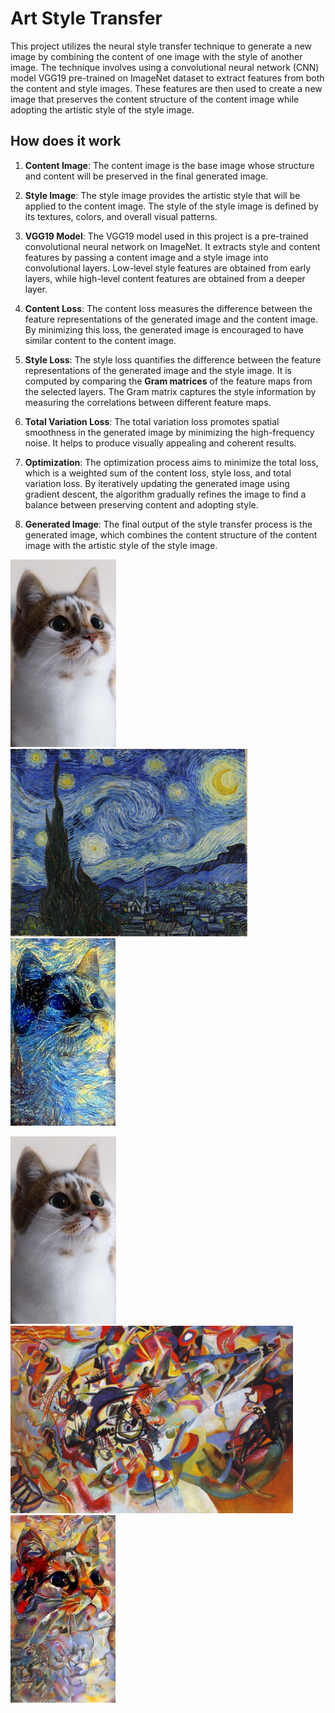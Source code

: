 # Art Style Transfer

This project utilizes the neural style transfer technique to generate a new image by combining the content of one image with 
the style of another image. The technique involves using a convolutional neural network (CNN) model VGG19 pre-trained on 
ImageNet dataset to extract features from both the content and style images. These features are then used to create a new image 
that preserves the content structure of the content image while adopting the artistic style of the style image.

## How does it work

1. **Content Image**: The content image is the base image whose structure and content will be preserved in the final generated image.

2. **Style Image**: The style image provides the artistic style that will be applied to the content image. The style of the style image is defined by its textures, colors, and overall visual patterns.

3. **VGG19 Model**: The VGG19 model used in this project is a pre-trained convolutional neural network on ImageNet. It 
   extracts style and content features by passing a content image and a style image into convolutional layers. Low-level style features are obtained 
   from 
   early layers, while high-level content features are obtained from a deeper layer.

4. **Content Loss**: The content loss measures the difference between the feature representations of the generated image and 
   the content image. By minimizing this loss, the generated image is encouraged to have similar content to the content image.

5. **Style Loss**: The style loss quantifies the difference between the feature representations of the generated image and the 
   style image. It is computed by comparing the **Gram matrices** of the feature maps from the selected layers. The Gram matrix captures the style information by measuring the correlations between different feature maps.

6. **Total Variation Loss**: The total variation loss promotes spatial smoothness in the generated image by minimizing the 
   high-frequency noise. It helps to produce visually appealing and coherent results.

7. **Optimization**: The optimization process aims to minimize the total loss, which is a weighted sum of the content loss, 
   style loss, and total variation loss. By iteratively updating the generated image using gradient descent, the algorithm gradually refines the image to find a balance between preserving content and adopting style.

8. **Generated Image**: The final output of the style transfer process is the generated image, which combines the content 
   structure of the content image with the artistic style of the style image.


<img src="https://github.com/jsmlau/art-style-transfer/blob/main/content_images/cat.jpg"  height="300"> <img src="https://github.com/jsmlau/art-style-transfer/blob/main/styles_images/starry_night.jpg?raw=true"  height="300"> <img src="https://github.com/jsmlau/art-style-transfer/blob/main/output_images/cat_starry_night.jpg?raw=true"  height="300">

<img src="https://github.com/jsmlau/art-style-transfer/blob/main/content_images/cat.jpg"  height="300"> <img src="https://github.com/jsmlau/art-style-transfer/blob/main/styles_images/composition_vii.jpg?raw=true"  height="300"> <img src="https://github.com/jsmlau/art-style-transfer/blob/main/output_images/cat_composition_vii.jpg?raw=true"  height="300">
